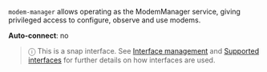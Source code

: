 `modem-manager` allows operating as the ModemManager service, giving privileged access to configure, observe and use modems.

**Auto-connect**: no

> ⓘ  This is a snap interface. See [Interface management](/t/interface-management/6154) and [Supported interfaces](/t/supported-interfaces/7744) for further details on how interfaces are used.